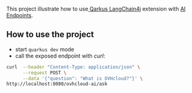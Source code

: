 This project illustrate how to use[ Qarkus LangChain4j](https://github.com/quarkiverse/quarkus-langchain4j) extension with [AI Endpoints](https://endpoints.ai.cloud.ovh.net/).

## How to use the project
  - start `quarkus dev` mode
  - call the exposed endpoint with _curl_: 
  ```bash
  curl  --header "Content-Type: application/json" \
        --request POST \
        --data '{"question": "What is OVHcloud?"}' \
  http://localhost:8080/ovhcloud-ai/ask
  ```

